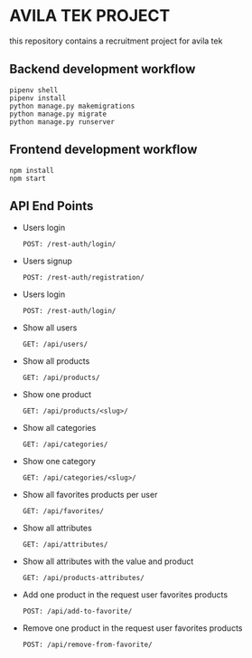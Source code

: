 # AVILA TEK PROJECT

this repository contains a recruitment project for avila tek

## Backend development workflow

```
pipenv shell
pipenv install
python manage.py makemigrations
python manage.py migrate
python manage.py runserver
```

## Frontend development workflow

```
npm install 
npm start
```

## API End Points

* Users login
    ```
    POST: /rest-auth/login/
    ```
* Users signup
    ```
    POST: /rest-auth/registration/
    ```
* Users login
    ```
    POST: /rest-auth/login/
    ```
* Show all users
    ```
    GET: /api/users/
    ```
* Show all products
    ```
    GET: /api/products/
    ```
* Show one product
    ```
    GET: /api/products/<slug>/
    ```
* Show all categories
    ```
    GET: /api/categories/
    ```
* Show one category
    ```
    GET: /api/categories/<slug>/
    ```
* Show all favorites products per user
    ```
    GET: /api/favorites/
    ```
* Show all attributes
    ```
    GET: /api/attributes/
    ```
* Show all attributes with the value and product
    ```
    GET: /api/products-attributes/
    ```
* Add one product in the request user favorites products
    ```
    POST: /api/add-to-favorite/
    ```
* Remove one product in the request user favorites products
    ```
    POST: /api/remove-from-favorite/
    ```
